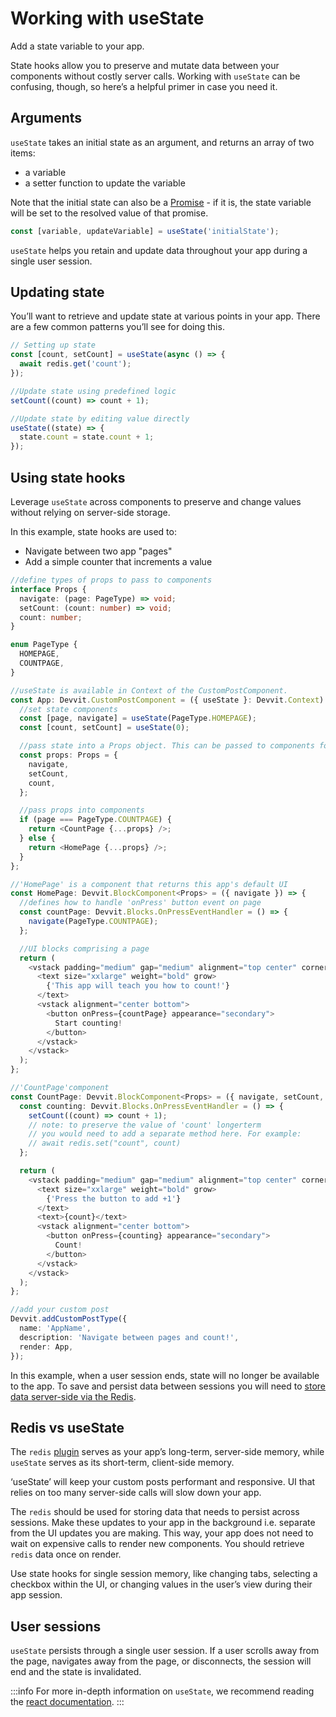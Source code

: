 # Working with useState

Add a state variable to your app.

State hooks allow you to preserve and mutate data between your components without costly server calls. Working with `useState` can be confusing, though, so here’s a helpful primer in case you need it.

## Arguments

`useState` takes an initial state as an argument, and returns an array of two items:

- a variable
- a setter function to update the variable

Note that the initial state can also be a [Promise](https://developer.mozilla.org/en-US/docs/Web/JavaScript/Reference/Global_Objects/Promise) - if it is, the state variable will be set to the resolved value of that promise.

```ts
const [variable, updateVariable] = useState('initialState');
```

`useState` helps you retain and update data throughout your app during a single user session.

## Updating state

You’ll want to retrieve and update state at various points in your app. There are a few common patterns you’ll see for doing this.

```ts
// Setting up state
const [count, setCount] = useState(async () => {
  await redis.get('count');
});

//Update state using predefined logic
setCount((count) => count + 1);

//Update state by editing value directly
useState((state) => {
  state.count = state.count + 1;
});
```

## Using state hooks

Leverage `useState` across components to preserve and change values without relying on server-side storage.

In this example, state hooks are used to:

- Navigate between two app "pages"
- Add a simple counter that increments a value

```ts
//define types of props to pass to components
interface Props {
  navigate: (page: PageType) => void;
  setCount: (count: number) => void;
  count: number;
}

enum PageType {
  HOMEPAGE,
  COUNTPAGE,
}

//useState is available in Context of the CustomPostComponent.
const App: Devvit.CustomPostComponent = ({ useState }: Devvit.Context) => {
  //set state components
  const [page, navigate] = useState(PageType.HOMEPAGE);
  const [count, setCount] = useState(0);

  //pass state into a Props object. This can be passed to components for passing state across componenents in your app
  const props: Props = {
    navigate,
    setCount,
    count,
  };

  //pass props into components
  if (page === PageType.COUNTPAGE) {
    return <CountPage {...props} />;
  } else {
    return <HomePage {...props} />;
  }
};

//'HomePage' is a component that returns this app's default UI
const HomePage: Devvit.BlockComponent<Props> = ({ navigate }) => {
  //defines how to handle 'onPress' button event on page
  const countPage: Devvit.Blocks.OnPressEventHandler = () => {
    navigate(PageType.COUNTPAGE);
  };

  //UI blocks comprising a page
  return (
    <vstack padding="medium" gap="medium" alignment="top center" cornerRadius="medium">
      <text size="xxlarge" weight="bold" grow>
        {'This app will teach you how to count!'}
      </text>
      <vstack alignment="center bottom">
        <button onPress={countPage} appearance="secondary">
          Start counting!
        </button>
      </vstack>
    </vstack>
  );
};

//'CountPage'component
const CountPage: Devvit.BlockComponent<Props> = ({ navigate, setCount, count }, { redis }) => {
  const counting: Devvit.Blocks.OnPressEventHandler = () => {
    setCount((count) => count + 1);
    // note: to preserve the value of 'count' longerterm
    // you would need to add a separate method here. For example:
    // await redis.set("count", count)
  };

  return (
    <vstack padding="medium" gap="medium" alignment="top center" cornerRadius="medium">
      <text size="xxlarge" weight="bold" grow>
        {'Press the button to add +1'}
      </text>
      <text>{count}</text>
      <vstack alignment="center bottom">
        <button onPress={counting} appearance="secondary">
          Count!
        </button>
      </vstack>
    </vstack>
  );
};

//add your custom post
Devvit.addCustomPostType({
  name: 'AppName',
  description: 'Navigate between pages and count!',
  render: App,
});
```

In this example, when a user session ends, state will no longer be available to the app. To save and persist data between sessions you will need to [store data server-side via the Redis](https://developers.reddit.com/docs/redis).

## Redis vs useState

The `redis` [plugin](https://developers.reddit.com/docs/redis) serves as your app’s long-term, server-side memory, while `useState` serves as its short-term, client-side memory.

‘useState’ will keep your custom posts performant and responsive. UI that relies on too many server-side calls will slow down your app.

The `redis` should be used for storing data that needs to persist across sessions. Make these updates to your app in the background i.e. separate from the UI updates you are making. This way, your app does not need to wait on expensive calls to render new components. You should retrieve `redis` data once on render.

Use state hooks for single session memory, like changing tabs, selecting a checkbox within the UI, or changing values in the user’s view during their app session.

## User sessions

`useState` persists through a single user session. If a user scrolls away from the page, navigates away from the page, or disconnects, the session will end and the state is invalidated.

:::info
For more in-depth information on `useState`, we recommend reading the [react documentation](https://react.dev/reference/react/useState).
:::
